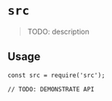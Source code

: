 # `src`

> TODO: description

## Usage

```
const src = require('src');

// TODO: DEMONSTRATE API
```
